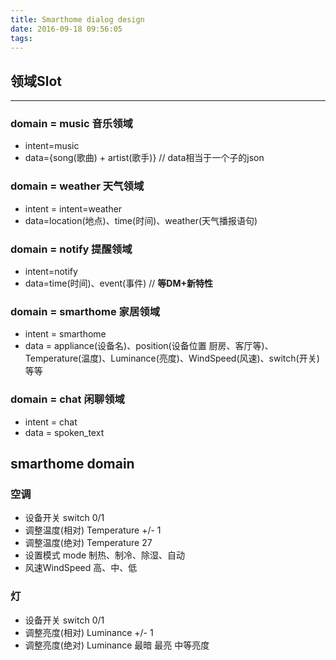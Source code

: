 ```yaml
---
title: Smarthome dialog design
date: 2016-09-18 09:56:05
tags:
---
```


## 领域Slot
------------------------------------
### domain = music 音乐领域 
+ intent=music
+ data={song(歌曲) + artist(歌手)}   //  data相当于一个子的json

### domain = weather 天气领域
+ intent = intent=weather
+ data=location(地点)、time(时间)、weather(天气播报语句)

### domain = notify 提醒领域
+ intent=notify
+ data=time(时间)、event(事件)    // **等DM+新特性**

### domain = smarthome 家居领域
+ intent = smarthome
+ data = appliance(设备名)、position(设备位置 厨房、客厅等)、Temperature(温度)、Luminance(亮度)、WindSpeed(风速)、switch(开关)等等

### domain = chat 闲聊领域
+ intent = chat
+ data = spoken_text

## smarthome domain
### 空调
+ 设备开关 switch 0/1
+ 调整温度(相对) Temperature  +/- 1
+ 调整温度(绝对) Temperature  27
+ 设置模式 mode 制热、制冷、除湿、自动
+ 风速WindSpeed 高、中、低

### 灯
+ 设备开关 switch 0/1
+ 调整亮度(相对) Luminance  +/- 1
+ 调整亮度(绝对) Luminance 最暗 最亮 中等亮度
